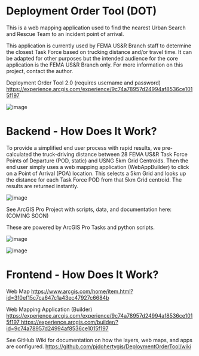 # Deployment Order Tool (DOT)
This is a web mapping application used to find the nearest Urban Search and Rescue Team to an incident point of arrival. 

This application is currently used by FEMA US&R Branch staff to determine the closest Task Force based on trucking distance and/or travel time. It can be adapted for other purposes but the intended audience for the core application is the FEMA US&R Branch only. For more information on this project, contact the author. 

Deployment Order Tool 2.0 (requires username and password) https://experience.arcgis.com/experience/9c74a78957d24994af8536ce1015f197

![image](https://github.com/pjdohertygis/DeploymentOrderTool/assets/4256979/b378fa7b-0731-48a6-8c9b-1dd114741778)

# Backend - How Does It Work? 
To provide a simplified end user process with rapid results, we pre-calculated the truck-driving distance between 28 FEMA US&R Task Force Points of Departure (POD, static) and USNG 5km Grid Centroids. Then the end user simply uses a web mapping application (WebAppBuilder) to click on a Point of Arrival (POA) location. This selects a 5km Grid and looks up the distance for each Task Force POD from that 5km Grid centroid. The results are returned instantly.

![image](https://github.com/pjdohertygis/DeploymentOrderTool/assets/4256979/05f83501-90c7-41b4-849e-a4af7a510ee1)

See ArcGIS Pro Project with scripts, data, and documentation here: (COMING SOON)

These are powered by ArcGIS Pro Tasks and python scripts. 

![image](https://github.com/pjdohertygis/DeploymentOrderTool/assets/4256979/3512df6b-f809-4619-9db9-2fe66d4f6432)

![image](https://github.com/pjdohertygis/DeploymentOrderTool/assets/4256979/6ccddac6-f56d-4f1e-8ecf-82562aa2f375)


# Frontend - How Does It Work? 
Web Map https://www.arcgis.com/home/item.html?id=3f0ef15c7ca647c1a43ec47927c6684b

Web Mapping Application (Builder) [https://experience.arcgis.com/experience/9c74a78957d24994af8536ce1015f197
](https://experience.arcgis.com/builder/?id=9c74a78957d24994af8536ce1015f197)https://experience.arcgis.com/builder/?id=9c74a78957d24994af8536ce1015f197

See GitHub Wiki for documentation on how the layers, web maps, and apps are configured. https://github.com/pjdohertygis/DeploymentOrderTool/wiki

